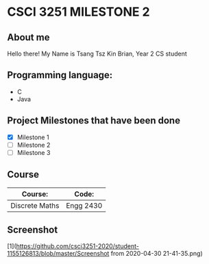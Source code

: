 # CSCI 3251 MILESTONE 2
## About me 
Hello there! My Name is Tsang Tsz Kin Brian, Year 2 CS student

## Programming language:
* C
* Java

## Project Milestones that have been done 
- [x] Milestone 1
- [ ] Milestone 2
- [ ] Milestone 3
## Course 
Course:|Code:
------------ |------------
Discrete Maths| Engg 2430

## Screenshot
[1](https://github.com/csci3251-2020/student-1155126813/blob/master/Screenshot from 2020-04-30 21-41-35.png)
